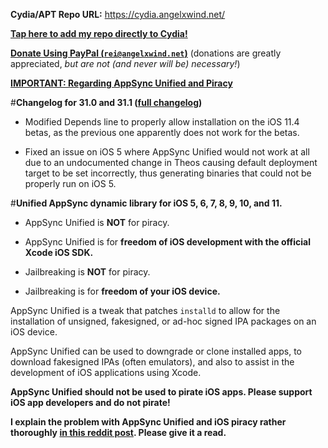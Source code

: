 **Cydia/APT Repo URL:** https://cydia.angelxwind.net/

[**Tap here to add my repo directly to Cydia!**](https://cydia.angelxwind.net/add.php)

[**Donate Using PayPal (`rei@angelxwind.net`)**](https://paypal.me/angelXwind) (donations are greatly appreciated, *but are not (and never will be) necessary!*)

[**IMPORTANT: Regarding AppSync Unified and Piracy**](https://www.reddit.com/r/jailbreak/comments/3oovnh/discussion_regarding_appsync_unified_ios_9_and/)

#**Changelog for 31.0 and 31.1 ([full changelog](https://cydia.angelxwind.net/?page/net.angelxwind.appsyncunified-changelog))**

* Modified Depends line to properly allow installation on the iOS 11.4 betas, as the previous one apparently does not work for the betas.

* Fixed an issue on iOS 5 where AppSync Unified would not work at all due to an undocumented change in Theos causing default deployment target to be set incorrectly, thus generating binaries that could not be properly run on iOS 5.

#**Unified AppSync dynamic library for iOS 5, 6, 7, 8, 9, 10, and 11.**

* AppSync Unified is **NOT** for piracy.

* AppSync Unified is for **freedom of iOS development with the official Xcode iOS SDK.**

* Jailbreaking is **NOT** for piracy.

* Jailbreaking is for **freedom of your iOS device.**

AppSync Unified is a tweak that patches `installd` to allow for the installation of unsigned, fakesigned, or ad-hoc signed IPA packages on an iOS device.

AppSync Unified can be used to downgrade or clone installed apps, to download fakesigned IPAs (often emulators), and also to assist in the development of iOS applications using Xcode.

**AppSync Unified should not be used to pirate iOS apps. Please support iOS app developers and do not pirate!**

**I explain the problem with AppSync Unified and iOS piracy rather thoroughly [in this reddit post](https://www.reddit.com/r/jailbreak/comments/3oovnh/discussion_regarding_appsync_unified_ios_9_and/). Please give it a read.**